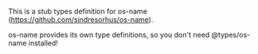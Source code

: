 This is a stub types definition for os-name (https://github.com/sindresorhus/os-name).

os-name provides its own type definitions, so you don't need @types/os-name installed!